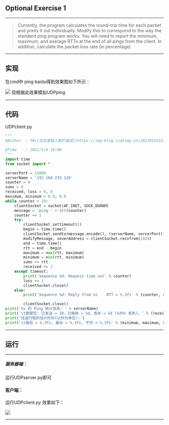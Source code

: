 ﻿## Optional Exercise 1
---

>Currently, the program calculates the round-trip time for each packet and prints it out individually. 
Modify this to correspond to the way the standard ping program works. You will need to report 
the minimum, maximum, and average RTTs at the end of all pings from the client. In addition, 
calculate the packet loss rate (in percentage)

 

---


## 实现
在cmd中 ping baidu得到效果图如下所示：

![](https://img-blog.csdnimg.cn/20210516152536874.png)
现根据此效果模拟UDPping

---


## 代码
UDPclient.py

```python
"""
@Author  : TW![在这里插入图片描述](https://img-blog.csdnimg.cn/20210516152359179.png)

@Time    : 2021/5/9 18:06
"""
import time
from socket import *

serverPort = 12000
serverName = '192.168.233.128'
counter = 0
sums = 0
received, loss = 0, 0
maximum, minimum = 0.0, 0.0
while counter < 10:
    clientSocket = socket(AF_INET, SOCK_DGRAM)
    message = 'ping ' + str(counter)
    counter += 1
    try:
        clientSocket.settimeout(1)
        begin = time.time()
        clientSocket.sendto(message.encode(), (serverName, serverPort))
        modifyMessage, severAddress = clientSocket.recvfrom(1024)
        end = time.time()
        rtt = end - begin
        maximum = max(rtt, maximum)
        minimum = min(rtt, minimum)
        sums += rtt
        received += 1
    except timeout:
        print('Sequence %d: Request time out' % counter)
        loss += 1
        clientSocket.close()
    else:
        print('Sequence %d: Reply from %s    RTT = %.3fs' % (counter, serverName, rtt))

        clientSocket.close()
print('%s 的 Ping 统计信息: ' % serverName)
print('\t数据包: 已发送 = 10，已接收 = %d，丢失 = %d (%d%% 丢失)，' % (received, loss, loss / 10 * 100))
print('往返行程的估计时间(以秒为单位):')
print('\t最短 = %.3fs, 最长 = %.3fs, 平均 = %.3fs' % (minimum, maximum, sums / received))

```

---



## 运行
---
##### 服务器端：
运行UDPserver.py即可
#### 客户端：
运行UDPclient.py
效果如下：

![](https://img-blog.csdnimg.cn/20210516152409958.png?x-oss-process=image/watermark,type_ZmFuZ3poZW5naGVpdGk,shadow_10,text_aHR0cHM6Ly9ibG9nLmNzZG4ubmV0L3dlaXhpbl80NjY2MjMxOA==,size_16,color_FFFFFF,t_70)


---


